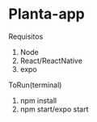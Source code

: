 # Planta-app

Requisitos
  1. Node
  2. React/ReactNative
  3. expo
  
ToRun(terminal)
  1. npm install
  2. npm start/expo start
